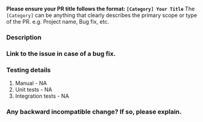 **Please ensure your PR title follows the format: `[Category] Your Title`**
The `[Category]` can be anything that clearly describes the primary scope or type of the PR. e.g. Project name, Bug fix, etc.

### Description

### Link to the issue in case of a bug fix.


### Testing details
1. Manual - NA
2. Unit tests - NA
3. Integration tests - NA

### Any backward incompatible change? If so, please explain.

